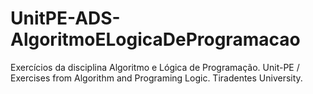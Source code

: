# UnitPE-ADS-AlgoritmoELogicaDeProgramacao
Exercícios da disciplina Algoritmo e Lógica de Programação.  Unit-PE / Exercises from Algorithm and Programing Logic. Tiradentes University. 
